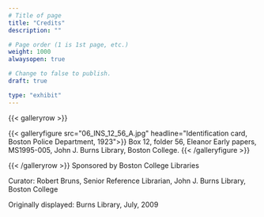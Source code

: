 ```yaml
---
# Title of page
title: "Credits"
description: ""

# Page order (1 is 1st page, etc.)
weight: 1000
alwaysopen: true

# Change to false to publish.
draft: true

type: "exhibit"
---
```


{{< galleryrow >}}

{{< galleryfigure src="06_INS_12_56_A.jpg"
           headline="Identification card, Boston Police Department, 1923">}} Box 12, folder 56, Eleanor Early papers, MS1995-005, John J. Burns Library, Boston College.
{{< /galleryfigure >}}

{{< /galleryrow >}}
Sponsored by Boston College Libraries

Curator: Robert Bruns, Senior Reference Librarian, John J. Burns Library, Boston College

Originally displayed: Burns Library, July, 2009